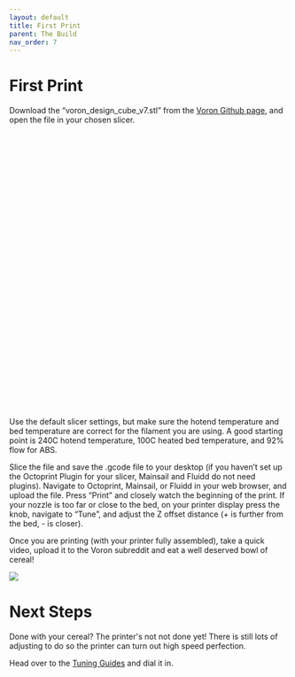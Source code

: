 ```yaml
---
layout: default
title: First Print
parent: The Build
nav_order: 7
---
```



<script async src="https://unpkg.com/es-module-shims@1.3.6/dist/es-module-shims.js"></script>

<script type="importmap">
  {
    "imports": {
      "three": "https://unpkg.com/three@0.140.0/build/three.module.js"
    }
  }
</script>

<script type="module">

  import * as THREE from 'three';

  const scene = new THREE.Scene();

</script>

# First Print

Download the “voron\_design\_cube\_v7.stl” from the [Voron Github page](https://github.com/VoronDesign/Voron-2/tree/Voron2.4/STLs/Test_Prints), and open the file in your chosen slicer. 

<div id="model" style="width: 500px; height: 500px"> </div>


<script> src="scripts/stlviewer.js"</script>
<script type="text/javascript">
    window.onload = function() {STLViewer("Voron_Design_Cube_v7.stl", "model")}
</script>

Use the default slicer settings, but make sure the hotend temperature and bed temperature are correct for the filament you are using. A good starting point is 240C hotend temperature, 100C heated bed temperature, and 92% flow for ABS.

Slice the file and save the .gcode file to your desktop (if you haven’t set up the Octoprint Plugin for your slicer, Mainsail and Fluidd do not need plugins). Navigate to Octoprint, Mainsail, or Fluidd in your web browser, and upload the file. Press “Print” and closely watch the beginning of the print. If your nozzle is too far or close to the bed, on your printer display press the knob, navigate to “Tune”, and adjust the Z offset distance (+ is further from the bed, - is closer).

Once you are printing (with your printer fully assembled), take a quick video, upload it to the Voron subreddit and eat a well deserved bowl of cereal!

![](./images/voron_cereal.png)

# Next Steps

Done with your cereal?  The printer's not not done yet!  There is still lots of adjusting to do so the printer can turn out high speed perfection.

Head over to the [Tuning Guides](../../tuning/index.md) and dial it in.


